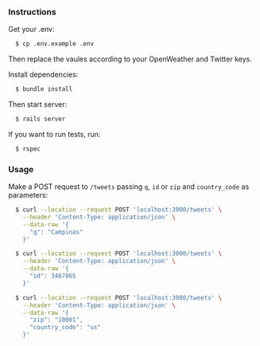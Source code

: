 ### Instructions

Get your .env:

```bash
  $ cp .env.example .env
```

Then replace the vaules according to your OpenWeather and Twitter keys.

Install dependencies:

```bash
  $ bundle install
```

Then start server:

```bash
  $ rails server
```

If you want to run tests, run:

```bash
  $ rspec
```

### Usage

Make a POST request to `/tweets` passing `q`, `id` or `zip` and `country_code` as parameters:

```bash
  $ curl --location --request POST 'localhost:3000/tweets' \
    --header 'Content-Type: application/json' \
    --data-raw '{
      "q": "Campinas"
    }'
```

```bash
  $ curl --location --request POST 'localhost:3000/tweets' \
    --header 'Content-Type: application/json' \
    --data-raw '{
      "id": 3467865
    }'
```

```bash
  $ curl --location --request POST 'localhost:3000/tweets' \
    --header 'Content-Type: application/json' \
    --data-raw '{
      "zip": "10001",
      "country_code": "us"
    }'
```
